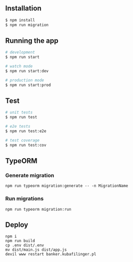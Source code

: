 ## Installation

```bash
$ npm install
$ npm run migration
```

## Running the app

```bash
# development
$ npm run start

# watch mode
$ npm run start:dev

# production mode
$ npm run start:prod
```

## Test

```bash
# unit tests
$ npm run test

# e2e tests
$ npm run test:e2e

# test coverage
$ npm run test:cov
```

## TypeORM

### Generate migration
```
npm run typeorm migration:generate -- -n MigrationName
```
### Run migrations

```
npm run typeorm migration:run
```

## Deploy
```
npm i
npm run build
cp .env dist/.env
mv dist/main.js dist/app.js
devil www restart banker.kubafilinger.pl
```
